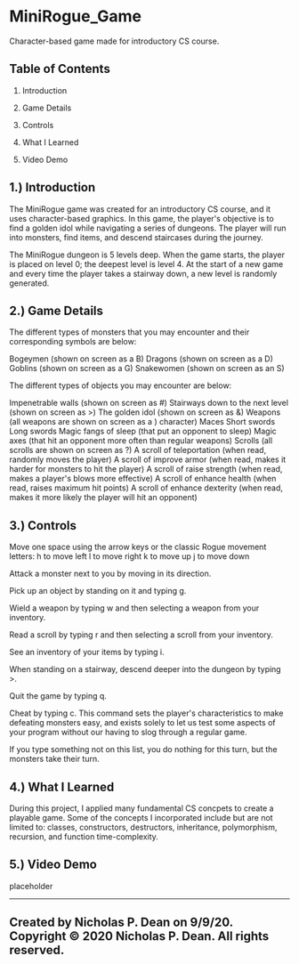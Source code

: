 # MiniRogue_Game
Character-based game made for introductory CS course.

   Table of Contents
   -----------------

   1. Introduction 

   2. Game Details

   3. Controls

   4. What I Learned
   
   5. Video Demo 


1.) Introduction 
   --------------------------------
   
The MiniRogue game was created for an introductory CS course, and it uses character-based graphics. In this game, the player's objective is to find a golden idol while navigating a series of dungeons. The player will run into monsters, find items, and descend staircases during the journey. 

The MiniRogue dungeon is 5 levels deep. When the game starts, the player is placed on level 0; the deepest level is level 4.
At the start of a new game and every time the player takes a stairway down, a new level is randomly generated.

2.) Game Details 
   -------------------

The different types of monsters that you may encounter and their corresponding symbols are below:

Bogeymen (shown on screen as a B)
Dragons (shown on screen as a D)
Goblins (shown on screen as a G)
Snakewomen (shown on screen as an S)

The different types of objects you may encounter are below:

Impenetrable walls (shown on screen as #)
Stairways down to the next level (shown on screen as >)
The golden idol (shown on screen as &)
Weapons (all weapons are shown on screen as a ) character)
Maces
Short swords
Long swords
Magic fangs of sleep (that put an opponent to sleep)
Magic axes (that hit an opponent more often than regular weapons)
Scrolls (all scrolls are shown on screen as ?)
A scroll of teleportation (when read, randomly moves the player)
A scroll of improve armor (when read, makes it harder for monsters to hit the player)
A scroll of raise strength (when read, makes a player's blows more effective)
A scroll of enhance health (when read, raises maximum hit points)
A scroll of enhance dexterity (when read, makes it more likely the player will hit an opponent)

3.) Controls 
   ------------
 
Move one space using the arrow keys or the classic Rogue movement letters:
h to move left
l to move right
k to move up
j to move down

Attack a monster next to you by moving in its direction.

Pick up an object by standing on it and typing g.

Wield a weapon by typing w and then selecting a weapon from your inventory.

Read a scroll by typing r and then selecting a scroll from your inventory.

See an inventory of your items by typing i.

When standing on a stairway, descend deeper into the dungeon by typing >.

Quit the game by typing q.

Cheat by typing c. This command sets the player's characteristics to make defeating monsters easy, and exists solely to let us test some aspects of your program without 
our having to slog through a regular game.

If you type something not on this list, you do nothing for this turn, but the monsters take their turn.

4.) What I Learned
   ------------

During this project, I applied many fundamental CS concpets to create a playable game. Some of the concepts I incorporated include but are not limited to: classes, constructors, destructors, inheritance, polymorphism, recursion, and function time-complexity. 

5.) Video Demo
   ------------

placeholder

------------------------------------------------------------------------
Created by Nicholas P. Dean on 9/9/20.
Copyright © 2020 Nicholas P. Dean. All rights reserved. 
------------------------------------------------------------------------
